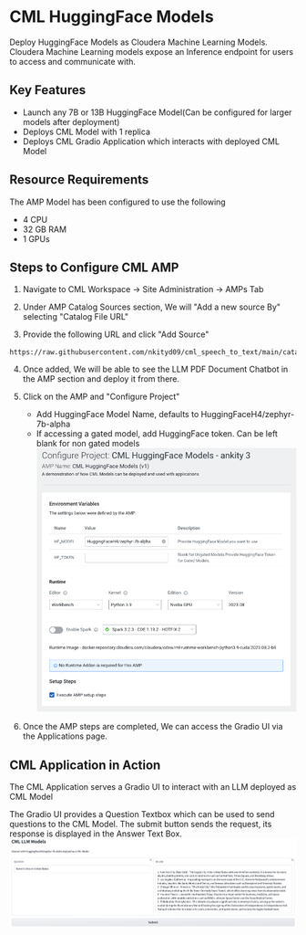 # CML HuggingFace Models

Deploy HuggingFace Models as Cloudera Machine Learning Models. Cloudera Machine Learning models expose an Inference endpoint for users to access and communicate with.

## Key Features
- Launch any 7B or 13B HuggingFace Model(Can be configured for larger models after deployment)
- Deploys CML Model with 1 replica
- Deploys CML Gradio Application which interacts with deployed CML Model

## Resource Requirements
The AMP Model has been configured to use the following
- 4 CPU
- 32 GB RAM
- 1 GPUs

## Steps to Configure CML AMP
1. Navigate to CML Workspace -> Site Administration -> AMPs Tab

2. Under AMP Catalog Sources section, We will "Add a new source By" selecting "Catalog File URL"

3. Provide the following URL and click "Add Source"
```
https://raw.githubusercontent.com/nkityd09/cml_speech_to_text/main/catalog.yaml
```

4. Once added, We will be able to see the LLM PDF Document Chatbot in the AMP section and deploy it from there.

5. Click on the AMP and "Configure Project"
   - Add HuggingFace Model Name, defaults to HuggingFaceH4/zephyr-7b-alpha
   - If accessing a gated model, add HuggingFace token. Can be left blank for non gated models
![Configuring AMP](images/configuring_amp.png)

6. Once the AMP steps are completed, We can access the Gradio UI via the Applications page.

## CML Application in Action

The CML Application serves a Gradio UI to interact with an LLM deployed as CML Model

The Gradio UI provides a Question Textbox which can be used to send questions to the CML Model. The submit button sends the request, its response is displayed in the Answer Text Box. 
![Application UI](images/cml_hf_ui.png)
